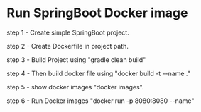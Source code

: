 # Run SpringBoot Docker image

step 1 - Create simple SpringBoot project.

step 2 - Create Dockerfile in project path.

step 3 - Build Project using "gradle clean build"

step 4 - Then build docker file using "docker build -t --name ."

step 5 - show docker images "docker images".

step 6 - Run Docker images "docker run -p 8080:8080 --name"
